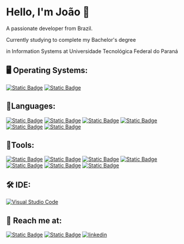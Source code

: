 # Hello, I'm João 👋
A passionate developer from Brazil.

Currently studying to complete my Bachelor's degree 

in Information Systems at Universidade Tecnológica Federal do Paraná


## 🖥️ Operating Systems:
[![Static Badge](https://img.shields.io/badge/MACOS-gray?style=for-the-badge&logo=apple&logoColor=white)](https://en.wikipedia.org/wiki/MacOS) [![Static Badge](https://img.shields.io/badge/Windows-blue?style=for-the-badge&logo=gitforwindows&logoColor=white)](https://en.wikipedia.org/wiki/Microsoft_Windows)

## 📝Languages:
[![Static Badge](https://img.shields.io/badge/Language-blue?style=for-the-badge&logo=c&logoColor=white)](https://en.wikipedia.org/wiki/C_(programming_language)) [![Static Badge](https://img.shields.io/badge/CSS-blue?style=for-the-badge&logo=css3&logoColor=white)](https://en.wikipedia.org/wiki/CSS) [![Static Badge](https://img.shields.io/badge/HTML-orange?style=for-the-badge&logo=html5&logoColor=white)](https://en.wikipedia.org/wiki/HTML) [![Static Badge](https://img.shields.io/badge/Java-orange?style=for-the-badge&logo=coffeescript&logoColor=white)](https://en.wikipedia.org/wiki/Java_(programming_language)) [![Static Badge](https://img.shields.io/badge/JavaScript-gray?style=for-the-badge&logo=javascript&logoColor=white)](https://en.wikipedia.org/wiki/JavaScript) [![Static Badge](https://img.shields.io/badge/TYPESCRIPT-blue?style=for-the-badge&logo=typescript&logoColor=white)](https://en.wikipedia.org/wiki/TypeScript)
 
## 🔨Tools:
[![Static Badge](https://img.shields.io/badge/bootstrap-gray?style=for-the-badge&logo=bootstrap&logoColor=white)](https://getbootstrap.com/) [![Static Badge](https://img.shields.io/badge/figma-gray?style=for-the-badge&logo=figma&logoColor=white)](https://www.figma.com/) [![Static Badge](https://img.shields.io/badge/git-orange?style=for-the-badge&logo=git&logoColor=white)](https://git-scm.com/) [![Static Badge](https://img.shields.io/badge/node.js-gray?style=for-the-badge&logo=nodedotjs&logoColor=white)](https://nodejs.org/) [![Static Badge](https://img.shields.io/badge/postgresql-blue?style=for-the-badge&logo=postgresql&logoColor=white)](https://www.postgresql.org/) [![Static Badge](https://img.shields.io/badge/react-blue?style=for-the-badge&logo=react&logoColor=white)](https://react.dev/) [![Static Badge](https://img.shields.io/badge/tailwind%20css-blue?style=for-the-badge&logo=tailwindcss&logoColor=white)](https://tailwindcss.com/)

## 🛠️ IDE:
[![Visual Studio Code](https://img.shields.io/badge/Visual%20Studio%20Code-0078d7.svg?style=for-the-badge&logo=visual-studio-code&logoColor=white)](https://code.visualstudio.com/)

## 📱 Reach me at:
[![Static Badge](https://img.shields.io/badge/gmail-red?style=for-the-badge&logo=gmail&logoColor=white)](mailto:jhpainim@gmail.com) [![Static Badge](https://img.shields.io/badge/instagram-white?style=for-the-badge&logo=instagram&logoColor=black)](https://www.instagram.com/joao.painim/) [![linkedin](https://img.shields.io/badge/linkedin-0A66C2?style=for-the-badge&logo=linkedin&logoColor=white)](https://www.linkedin.com/in/jo%C3%A3o-henrique-painim-118ba82a7/)

